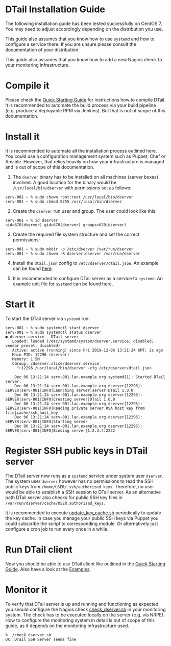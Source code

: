 DTail Installation Guide
========================

The following installation guide has been tested successfully on CentOS 7. You may need to adjust accordingly depending on the distribution you use.

This guide also assumes that you know how to use ``systemd`` and how to configure a service there. If you are unsure please consult the documentation of your distribution.

This guide also assumes that you know how to add a new Nagios check to your monitoring infrastructure.

# Compile it

Please check the [Quick Starting Guide](quickstart.md) for instructions how to compile DTail. It is recommended to automate the build process via your build pipeline (e.g. produce a deployable RPM via Jenkins). But that is out of scope of this documentation.

# Install it

It is recommended to automate all the installation process outlined here. You could use a configuration management system such as Puppet, Chef or Ansible. However, that relies heavily on how your infrastructure is managed and is out of scope of this documentation.
1. The ``dserver`` binary has to be installed on all machines (server boxes) involved. A good location for the binary would be ``/usr/local/bin/dserver`` with permissions set as follows:

```console
serv-001 ~ % sudo chown root:root /usr/local/bin/dserver
serv-001 ~ % sudo chmod 0755 /usr/local/bin/dserver
```

2. Create the ``dserver`` run user and group. The user could look like this:

```console
serv-001 ~ % id dserver
uid=670(dserver) gid=670(dserver) groups=670(dserver)
```

3. Create the required file system structure and set the correct permissions:

```console
serv-001 ~ % sudo mkdir -p /etc/dserver /var/run/dserver
serv-001 ~ % sudo chown -R dserver:dserver /var/run/dserver
```

4. Install the ``dtail.json`` config to ``/etc/dserver/dtail.json``. An example can be found [here](../samples/dtail.json.sample).

5. It is recommended to configure DTail server as a service to ``systemd``. An example unit file for ``systemd`` can be found [here](../samples/dserver.service.sample).

# Start it

To start the DTail server via ``systemd`` run:

```console
serv-001 ~ % sudo systemctl start dserver
serv-001 ~ % sudo systemctl status dserver
● dserver.service - DTail server
   Loaded: loaded (/etc/systemd/system/dserver.service; disabled; vendor preset: disabled)
   Active: active (running) since Fri 2019-12-06 13:21:24 GMT; 2s ago
   Main PID: 12296 (dserver)
   Memory: 1.5M
   CGroup: /dserver.slice/dserver.service
     └─12296 /usr/local/bin/dserver -cfg /etc/dserver/dtail.json

    Dec 06 13:21:24 serv-001.lan.example.org systemd[1]: Started DTail server.
    Dec 06 13:21:24 serv-001.lan.example.org dserver[12296]: SERVER|serv-001|INFO|Launching server|server|DTail 1.0.0
    Dec 06 13:21:24 serv-001.lan.example.org dserver[12296]: SERVER|serv-001|INFO|Creating server|DTail 1.0.0
    Dec 06 13:21:24 serv-001.lan.example.org dserver[12296]: SERVER|serv-001|INFO|Reading private server RSA host key from file|cache/ssh_host_key
    Dec 06 13:21:24 serv-001.lan.example.org dserver[12296]: SERVER|serv-001|INFO|Starting server
    Dec 06 13:21:24 serv-001.lan.example.org dserver[12296]: SERVER|serv-001|INFO|Binding server|1.2.3.4:2222
```

# Register SSH public keys in DTail server

The DTail server now runs as a ``systemd`` service under system user ``dserver``. The system user ``dserver`` however has no permissions to read the SSH public keys from ``/home/USER/.ssh/authorized_keys``. Therefore, no user would be able to establish a SSH session to DTail server. As an alternative path DTail server also checks for public SSH key files in ``/var/run/dserver/cache/USER.authorized_keys``.

It is recommended to execute [update_key_cache.sh](../samples/update_key_cache.sh.sample) periodically to update the key cache. In case you manage your public SSH keys via Puppet you could subscribe the script to corresponding module. Or alternatively just configure a cron job to run every once in a while.

# Run DTail client

Now you should be able to use DTail client like outlined in the [Quick Starting Guide](quickstart.md). Also have a look at the [Examples](examples.md).

# Monitor it

To verify that DTail server is up and running and functioning as expected  you should configure the Nagios check [check_dserver.sh](../samples/check_dserver.sh.sample) in your monitoring system. The check has to be executed locally on the server (e.g. via NRPE). How to configure the monitoring system in detail is out of scope of this guide, as it depends on the monitoring infrastructure used.

```console
% ./check_dserver.sh
OK: DTail SSH Server seems fine
```

